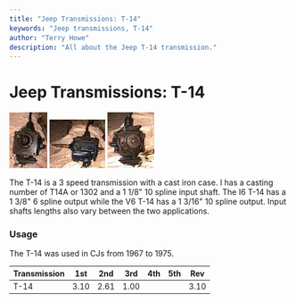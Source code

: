 ```yaml
---
title: "Jeep Transmissions: T-14"
keywords: "Jeep transmissions, T-14"
author: "Terry Howe"
description: "All about the Jeep T-14 transmission."
---
```

# Jeep Transmissions: T-14

[![T-14 front](../../img/transmission/factory/t14f_.jpg)](../../img/transmission/factory/t14f.jpg) [![T-14 side](../../img/transmission/factory/t14s_.jpg)](../../img/transmission/factory/t14s.jpg) [![T-14 back](../../img/transmission/factory/t14b_.jpg)](../../img/transmission/factory/t14b.jpg)

The T-14 is a 3 speed transmission with a cast iron case. I has a casting number of T14A or 1302 and a 1 1/8" 10 spline input shaft. The I6 T-14 has a 1 3/8" 6 spline output while the V6 T-14 has a 1 3/16" 10 spline output. Input shafts lengths also vary between the two applications.

### Usage

The T-14 was used in CJs from 1967 to 1975.

| Transmission | 1st  | 2nd  | 3rd  | 4th | 5th | Rev  |
|--------------|------|------|------|-----|-----|------|
| T-14         | 3.10 | 2.61 | 1.00 |     |     | 3.10 |